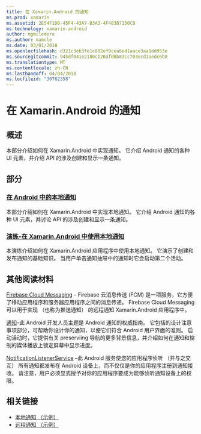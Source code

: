 ```yaml
---
title: 在 Xamarin.Android 的通知
ms.prod: xamarin
ms.assetid: 2E54F1D0-45F4-43A7-B3A3-4F483B7150CB
ms.technology: xamarin-android
author: mgmclemore
ms.author: mamcle
ms.date: 03/01/2018
ms.openlocfilehash: d321c3eb3fe1c882ef9cea6ed1aace3aa1dd953e
ms.sourcegitcommit: 945df041e2180cb20af08b83cc703ecd1aedc6b0
ms.translationtype: MT
ms.contentlocale: zh-CN
ms.lasthandoff: 04/04/2018
ms.locfileid: "30762358"
---
```

# <a name="notifications-in-xamarinandroid"></a>在 Xamarin.Android 的通知


## <a name="overview"></a>概述

本部分介绍如何在 Xamarin.Android 中实现通知。 它介绍 Android 通知的各种 UI 元素，并介绍 API 的涉及创建和显示一条通知。


## <a name="sections"></a>部分

### <a name="local-notifications-in-androidlocal-notificationsmd"></a>[在 Android 中的本地通知](local-notifications.md)

本部分介绍如何在 Xamarin.Android 中实现本地通知。 它介绍 Android 通知的各种 UI 元素，并讨论 API 的涉及创建和显示一条通知。 

### <a name="walkthrough---using-local-notifications-in-xamarinandroidlocal-notifications-walkthroughmd"></a>[演练-在 Xamarin.Android 中使用本地通知](local-notifications-walkthrough.md)  
 
本演练介绍如何在 Xamarin.Android 应用程序中使用本地通知。 它演示了创建和发布通知的基础知识。 当用户单击通知抽屉中的通知时它会启动第二个活动。 


## <a name="for-further-reading"></a>其他阅读材料

[Firebase Cloud Messaging](~/android/data-cloud/google-messaging/firebase-cloud-messaging.md) &ndash; Firebase 云消息传送 (FCM) 是一项服务，它方便了移动应用程序和服务器应用程序之间的消息传递。 Firebase Cloud Messaging 可以用于实现 （也称为推送通知） 的远程通知 Xamarin.Android 应用程序中。

[通知](http://developer.android.com/guide/topics/ui/notifiers/notifications.html)&ndash;此 Android 开发人员主题是 Android 通知的权威指南。 它包括的设计注意事项部分，可帮助你设计你的通知，以便它们符合 Android 用户界面的准则。 启动活动时，它提供有关 preserviing 导航的更多背景信息，并介绍如何在通知和控制的媒体播放上锁定屏幕中显示进度。 

[NotificationListenerService](https://developer.xamarin.com/api/type/Android.Service.Notification.NotificationListenerService/) &ndash;此 Android 服务使您的应用程序侦听 （并与之交互） 所有通知都发布在 Android 设备上，而不仅仅是你的应用程序注册到通知接收。 请注意，用户必须显式授予对你的应用程序要成为能够侦听通知设备上的权限。





## <a name="related-links"></a>相关链接

- [本地通知 （示例）](https://developer.xamarin.com/samples/monodroid/LocalNotifications/)
- [远程通知 （示例）](https://developer.xamarin.com/samples/monodroid/RemoteNotifications/)
